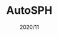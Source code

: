 ---
title: "AutoSPH"
slug: "autosph"
description: "Log in to Hessen's education portal within seconds instead of minutes."
image: ""
link: "https://koeni.dev/autosph?change"
tags: ["Web", "reverse-eng"]
date: "2020/11"
category: "tools"
---